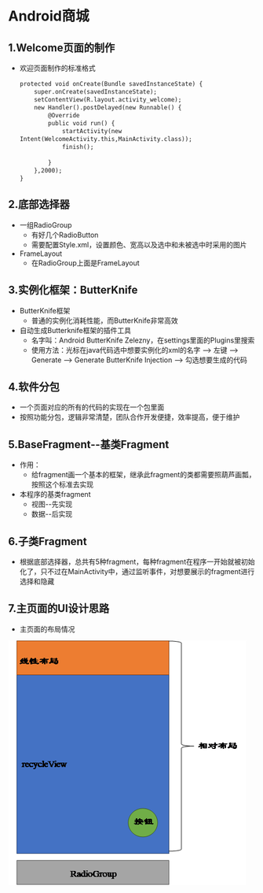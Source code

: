 # Android商城



## 1.Welcome页面的制作

+ 欢迎页面制作的标准格式

  ```
  protected void onCreate(Bundle savedInstanceState) {
      super.onCreate(savedInstanceState);
      setContentView(R.layout.activity_welcome);
      new Handler().postDelayed(new Runnable() {
          @Override
          public void run() {
              startActivity(new Intent(WelcomeActivity.this,MainActivity.class));
              finish();
  
          }
      },2000);
  }
  ```





## 2.底部选择器

+ 一组RadioGroup
  + 有好几个RadioButton
  + 需要配置Style.xml，设置颜色、宽高以及选中和未被选中时采用的图片
+ FrameLayout
  + 在RadioGroup上面是FrameLayout





## 3.实例化框架：ButterKnife

+ ButterKnife框架
  + 普通的实例化消耗性能，而ButterKnife非常高效
+ 自动生成Butterknife框架的插件工具
  + 名字叫：Android ButterKnife Zelezny，在settings里面的Plugins里搜索
  + 使用方法：光标在java代码选中想要实例化的xml的名字 --> 左键 --> Generate --> Generate ButterKnife Injection --> 勾选想要生成的代码



## 4.软件分包

+ 一个页面对应的所有的代码的实现在一个包里面
+ 按照功能分包，逻辑非常清楚，团队合作开发便捷，效率提高，便于维护



## 5.BaseFragment--基类Fragment

- 作用：
  - 给fragment画一个基本的框架，继承此fragment的类都需要照葫芦画瓢，按照这个标准去实现
- 本程序的基类fragment
  - 视图--先实现
  - 数据--后实现



## 6.子类Fragment

+ 根据底部选择器，总共有5种fragment，每种fragment在程序一开始就被初始化了，只不过在MainActivity中，通过监听事件，对想要展示的fragment进行选择和隐藏



## 7.主页面的UI设计思路

+ 主页面的布局情况

![img](https://github.com/MarkStoneLin/ShoppingMallByMark/blob/master/else/e-1.png) 




















